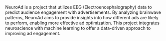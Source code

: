 NeuroAd is a project that utilizes EEG (Electroencephalography) data to predict audience engagement with advertisements. By analyzing brainwave patterns, NeuroAd aims to provide insights into how different ads are likely to perform, enabling more effective ad optimization. This project integrates neuroscience with machine learning to offer a data-driven approach to improving ad engagement.
